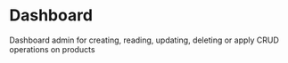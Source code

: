# Dashboard
Dashboard admin for creating, reading, updating, deleting or apply CRUD operations on products
